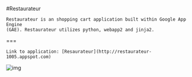 #Restaurateur

	Restaurateur is an shopping cart application built within Google App Engine
	(GAE). Restaurateur utilizes python, webapp2 and jinja2.
===

	Link to application: [Resaurateur](http://restaurateur-1005.appspot.com)
![img](http://i.imgur.com/2BKP4MK.jpg)